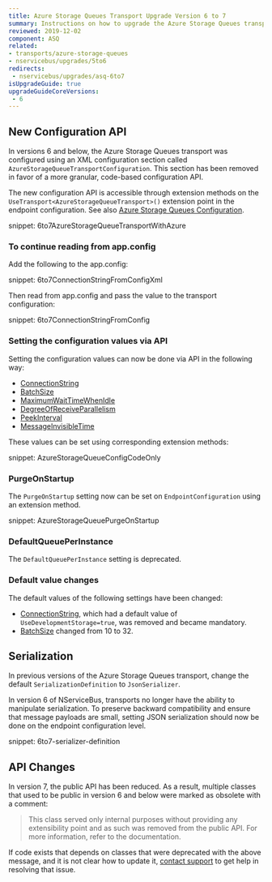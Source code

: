 ```yaml
---
title: Azure Storage Queues Transport Upgrade Version 6 to 7
summary: Instructions on how to upgrade the Azure Storage Queues transport from version 6 to 7.
reviewed: 2019-12-02
component: ASQ
related:
- transports/azure-storage-queues
- nservicebus/upgrades/5to6
redirects:
 - nservicebus/upgrades/asq-6to7
isUpgradeGuide: true
upgradeGuideCoreVersions:
 - 6
---
```



## New Configuration API

In versions 6 and below, the Azure Storage Queues transport was configured using an XML configuration section called `AzureStorageQueueTransportConfiguration`. This section has been removed in favor of a more granular, code-based configuration API.

The new configuration API is accessible through extension methods on the `UseTransport<AzureStorageQueueTransport>()` extension point in the endpoint configuration. See also [Azure Storage Queues Configuration](/transports/azure-storage-queues/configuration.md).

snippet: 6to7AzureStorageQueueTransportWithAzure


### To continue reading from app.config

Add the following to the app.config:

snippet: 6to7ConnectionStringFromConfigXml

Then read from app.config and pass the value to the transport configuration:

snippet: 6to7ConnectionStringFromConfig


### Setting the configuration values via API

Setting the configuration values can now be done via API in the following way:

 * [ConnectionString](/transports/azure-storage-queues/configuration.md#configuration-parameters-connectionstring)
 * [BatchSize](/transports/azure-storage-queues/configuration.md#configuration-parameters-batchsize)
 * [MaximumWaitTimeWhenIdle](/transports/azure-storage-queues/configuration.md#configuration-parameters-maximumwaittimewhenidle)
 * [DegreeOfReceiveParallelism](/transports/azure-storage-queues/configuration.md?version=asq_7#configuration-parameters-degreeofreceiveparallelism)
 * [PeekInterval](/transports/azure-storage-queues/configuration.md#configuration-parameters-peekinterval)
 * [MessageInvisibleTime](/transports/azure-storage-queues/configuration.md#configuration-parameters-messageinvisibletime)

These values can be set using corresponding extension methods:

snippet: AzureStorageQueueConfigCodeOnly


### PurgeOnStartup

The `PurgeOnStartup` setting now can be set on `EndpointConfiguration` using an extension method.

snippet: AzureStorageQueuePurgeOnStartup


### DefaultQueuePerInstance

The `DefaultQueuePerInstance` setting is deprecated.


### Default value changes

The default values of the following settings have been changed:

 * [ConnectionString](/transports/azure-storage-queues/configuration.md#configuration-parameters-connectionstring), which had a default value of `UseDevelopmentStorage=true`, was removed and became mandatory.
 * [BatchSize](/transports/azure-storage-queues/configuration.md#configuration-parameters-batchsize) changed from 10 to 32.


## Serialization

In previous versions of the Azure Storage Queues transport, change the default `SerializationDefinition` to `JsonSerializer`.

In version 6 of NServiceBus, transports no longer have the ability to manipulate serialization. To preserve backward compatibility and ensure that message payloads are small, setting JSON serialization should now be done on the endpoint configuration level.

snippet: 6to7-serializer-definition


## API Changes

In version 7, the public API has been reduced. As a result, multiple classes that used to be public in version 6 and below were marked as obsolete with a comment:

> This class served only internal purposes without providing any extensibility point and as such was removed from the public API. For more information, refer to the documentation.

If code exists that depends on classes that were deprecated with the above message, and it is not clear how to update it, [contact support](https://particular.net/contactus) to get help in resolving that issue.
